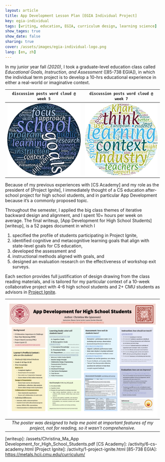 ```yaml
---
layout: article
title: App Development Lesson Plan [EGIA Individual Project]
key: egia-individual
tags: [writing, education, EGIA, curriculum design, learning science]
show_tages: true
show_date: false
sharing: true
cover: /assets/images/egia-individual-logo.png
lang: [en, zh]
---
```


In my junior year fall *(2020)*, I took a graduate-level education class called *Educational Goals, Instruction, and Assessment* ([85-738 EGIA]), in which the individual term project is to develop a 10-hrs educational experience in either a real-world or imaginative context. 

<!--more-->

| `discussion posts word cloud @ week 5` | `discussion posts word cloud @ week 7` |
| -- | -- |
|![](/assets/images/egia-w5.png)|![](/assets/images/egia-w7.png)|

Because of my previous experiences with [CS Academy] and my role as the president of [Project Ignite], I immediately thought of a CS education after-school project for high school students, and in particular App Development because it’s a commonly proposed topic. 

Throughout the semester, I applied the big class themes of iterative backward design and alignment, and I spent 10+ hours per week on average. The final writeup, [App Development for High School Students][writeup], is a 52 pages document in which I 

1. specified the profile of students participating in Project Ignite, 
2. identified cognitive and metacognitive learning goals that align with state-level goals for CS education, 
3. developed the assessment and 
4. instructional methods aligned with goals, and 
5. designed an evaluation research on the effectiveness of workshop exit surveys. 

Each section provides full justification of design drawing from the class reading materials, and is tailored for my particular context of a 10-week collaborative project with 4-6 high school students and 2+ CMU students as advisors in [Project Ignite][PI].

|![](/assets/images/egia-poster.png)|
|:--:| 
| *The poster was designed to help me point at important features of my project, not for reading, so it wasn't comprehensive.* |


[PI]: https://projectignitecmu.org/
[writeup]: /assets/Christina_Ma_App Development_for_High_School_Students.pdf
[CS Academy]: /activity/6-cs-academy.html
[Project Ignite]: /activity/1-project-ignite.html
[85-738 EGIA]: https://metals.hcii.cmu.edu/curriculum/
